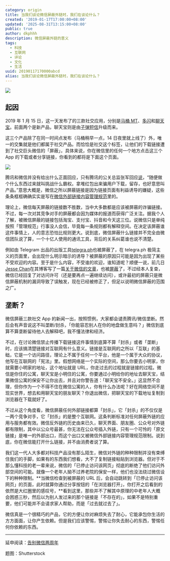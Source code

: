 ```yaml
---
category: origin
title: 当我们谈论微信屏蔽外链时，我们在谈论什么？
created: '2019-01-17T17:00:00+08:00'
updated: '2025-08-31T13:15:00+08:00'
public: true
author: dkphhh
description: 微信屏蔽外链的意义
tags:
  - 科技
  - 互联网
  - 评论
  - 文化
  - 生活
uuid: 20190117170000abcd
alias: 当我们谈论微信屏蔽外链时，我们在谈论什么？
---
```


![](<https://www.lifewire.com/thmb/OO7CD06NAdoIwv71DgUgBiTd4ps=/768x0/filters:no_upscale():max_bytes(150000):strip_icc()/shutterstock_325494917-5a68d8403418c600190a3e1f.jpg>)

## 起因

2019 年 1 月 15 日，这一天发布了的三款社交应用，分别是[马桶 MT](https://www.mtoilet.com/#/)、[多闪](https://www.duoshanapp.com/)和[聊天宝](https://zidanduanxin.com/)。前面两个是新产品，聊天宝则是由[子弹短信](https://awtmt.com/articles/3470021?from=wscn)升级而来。

这三个产品除了在同一时间点发布（马桶稍早一点，14 日夜里就上线了）外，唯一的交集就是他们都属于社交产品。而恰恰是社交这个标签，让他们的下载链接遭到了社交巨头微信的「屏蔽」，具体来说，你在微信里的任何一个地方点击这三个 App 的下载或者分享链接，你看到的都将是下面这个页面。

![](https://i.loli.net/2019/01/17/5c4014c2ae62a.jpg)

腾讯和微信并没有给出什么正面回应，只有腾讯的公关总监张军回应[说](https://tech.sina.com.cn/i/2019-01-16/doc-ihqhqcis6631656.shtml)，“随便做个什么东西过来就叫挑战什么霸权。拿堆红包出来骗用户下载，留存，也好意思叫产品。”意思大概是，微信之所以屏蔽链接是因为链接页面有利益诱导的嫌疑，这些条条框框确确实实是写在[微信外部链接内容管理规范](https://weixin.qq.com/cgi-bin/readtemplate?t=weixin_external_links_content_management_specification)里的。

理论上，微信每天屏蔽的链接数不胜数，当中大多数都是应该被屏蔽的诈骗链接。不过，每一次对其竞争对手的屏蔽都会因为媒体的报道而获得广泛关注。据我个人了解，被微信屏蔽的链接包括淘宝、支付宝、抖音和今天这三位。说微信只是单纯按照「管理规范」行事没人会信，毕竟每一条规则都有解释空间。在决定该屏蔽谁这件事情上，人的意志恐怕比规则更大。说到底，微信屏蔽什么链接并不完全由微信团队说了算，一个十亿人使用的通讯工具，背后的关系纠葛谁也说不清楚。

例如由 Telegram 出品的出版工具[telegra.ph](https://telegra.ph/)也被屏蔽了，在 telegra.ph 极简主义的页面里，会出现什么明示暗示的诱导？被屏蔽的原因只可能是因为出现了某些不受欢迎的内容。至于是什么内容，不受谁的欢迎，谁知道呢？顺便一说，前几日[Jesse Chan](https://jesor.me/aboutme/)在其博客写了一篇[关于微信的文章](https://jesor.me/2019/wechat-and-iphone/)，也被[屏蔽](https://t.me/forwardlikehell/1660)了，不过经本人复查，微信已经回复了对访问许可（还是要再点一遍继续访问），或许最初的屏蔽只是微信屏蔽机制的漏洞导致了误触发，现在已经被修正了，但足以说明微信屏蔽的范围之广。

## 垄断？

微信屏蔽三款社交 App 的新闻一出，按照惯例，大家都会谴责腾讯/微信垄断。然后会有声音说这不叫垄断/封杀，「你能容忍别人在你的地盘做生意吗？」微信到底算不算垄断留待他人去解释吧，我不懂法律和经济。

不过，在讨论微信禁止传播下载链接这件事情到底算不算「封杀」或者「垄断」时，应该搞清楚链接对互联网有什么意义。链接是互联网的之所以「互联」的基础，它是一个访问路径，理论上不属于任何一个平台，他是一个属于大众的协议，他写在互联网的「宪法」里。假想网络是一个实际的空间，那么你要去小明家，你就需要小明家的地址，这个地址就是 URL，你走过去的过程就是链接的过程。微信是你住的公寓，聊天宝是小明住的公寓，你要通过小明给你的地址去聊天宝，结果微信公寓的保安不让你出去，并且对你警告道：「聊天宝不安全。」这显然不合理，但你作为一个不得不住在微信公寓的人，你有什么办法呢？好在网络空间不是现实世界，想去和用聊天宝的朋友聊天？你退出微信，把聊天宝的下载地址复制到浏览器在下载就好了。

不过从这个角度看，微信屏蔽任何外部链接都算「封杀」，它「封杀」的不仅仅是一两个竞争对手，它「封杀」的是整个互联网。这条判断标准对任何屏蔽外链的应用与服务都有效。微信反外链的历史由来已久，聊天界面、朋友圈、公众号对外链都有限制，其中以公众号最甚，你无法在公众号插入外链，只有一个可怜的「原文链接」是唯一的外部出口，而这个出口又被微信外部链接内容管理规范限制。说到底，你在微信能打开什么链接，并不由消费者说了算。

我们这一代人大多都对科技产品没有那么陌生，微信对外链的种种限制并没有束缚住我们的手脚，如果有的东西我们想看，大不了复制链接粘贴到浏览器。但对于不那么懂科技的老一辈来说，微信的「已停止访问该网页」彻底的断绝了他们访问外部空间的可能。就像一个老年人拗不过养老院的保安一样，他们也没法绕过微信设下的种种限制。**当微信检查到被屏蔽的 URL 后，会自动跳转到「已停止访问该网页」的页面，此时就算你通过分享按钮的「在浏览器打开」，你打开之后看到的依然是大红圈里的感叹号，**看到这里，那些并不了解其中原理的中老年人大概会困惑三秒，然后以为别人发过来的那个链接是「不存在的」，如果不是特别重要，他们可能并不会请求家人帮助，而是「过去就过去了」。

微信真是一个很精巧的产品，它的方便让你对麻烦失去了耐心，它能承包你生活的方方面面，让你产生依赖。但是我们应该警惕，警惕让你失去耐心的东西，警惕任何你依赖的东西。

---

延申阅读：[告别微信两周年](https://blog.yitianshijie.net/2018/02/27/2nd-anniversary-of-ditching-wechat/)

题图：Shutterstock
